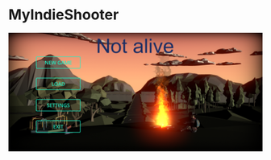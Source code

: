 # MyIndieShooter

![Menu image](https://github.com/Shukret/MyIndieShooter/blob/main/ShooterPreview/MenuPNG.png)
